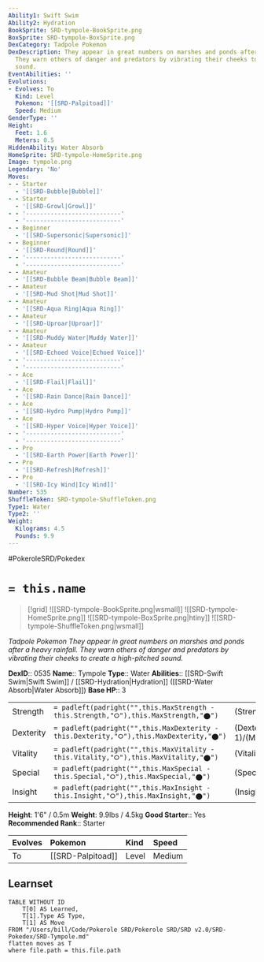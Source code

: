 ```yaml
---
Ability1: Swift Swim
Ability2: Hydration
BookSprite: SRD-tympole-BookSprite.png
BoxSprite: SRD-tympole-BoxSprite.png
DexCategory: Tadpole Pokemon
DexDescription: They appear in great numbers on marshes and ponds after a heavy rainfall.
  They warn others of danger and predators by vibrating their cheeks to create a high-pitched
  sound.
EventAbilities: ''
Evolutions:
- Evolves: To
  Kind: Level
  Pokemon: '[[SRD-Palpitoad]]'
  Speed: Medium
GenderType: ''
Height:
  Feet: 1.6
  Meters: 0.5
HiddenAbility: Water Absorb
HomeSprite: SRD-tympole-HomeSprite.png
Image: tympole.png
Legendary: 'No'
Moves:
- - Starter
  - '[[SRD-Bubble|Bubble]]'
- - Starter
  - '[[SRD-Growl|Growl]]'
- - '---------------------------'
  - '---------------------------'
- - Beginner
  - '[[SRD-Supersonic|Supersonic]]'
- - Beginner
  - '[[SRD-Round|Round]]'
- - '---------------------------'
  - '---------------------------'
- - Amateur
  - '[[SRD-Bubble Beam|Bubble Beam]]'
- - Amateur
  - '[[SRD-Mud Shot|Mud Shot]]'
- - Amateur
  - '[[SRD-Aqua Ring|Aqua Ring]]'
- - Amateur
  - '[[SRD-Uproar|Uproar]]'
- - Amateur
  - '[[SRD-Muddy Water|Muddy Water]]'
- - Amateur
  - '[[SRD-Echoed Voice|Echoed Voice]]'
- - '---------------------------'
  - '---------------------------'
- - Ace
  - '[[SRD-Flail|Flail]]'
- - Ace
  - '[[SRD-Rain Dance|Rain Dance]]'
- - Ace
  - '[[SRD-Hydro Pump|Hydro Pump]]'
- - Ace
  - '[[SRD-Hyper Voice|Hyper Voice]]'
- - '---------------------------'
  - '---------------------------'
- - Pro
  - '[[SRD-Earth Power|Earth Power]]'
- - Pro
  - '[[SRD-Refresh|Refresh]]'
- - Pro
  - '[[SRD-Icy Wind|Icy Wind]]'
Number: 535
ShuffleToken: SRD-tympole-ShuffleToken.png
Type1: Water
Type2: ''
Weight:
  Kilograms: 4.5
  Pounds: 9.9
---
```


#PokeroleSRD/Pokedex

# `= this.name`

> [!grid]
> ![[SRD-tympole-BookSprite.png|wsmall]]
> ![[SRD-tympole-HomeSprite.png]]
> ![[SRD-tympole-BoxSprite.png|htiny]]
> ![[SRD-tympole-ShuffleToken.png|wsmall]]


*Tadpole Pokemon*
*They appear in great numbers on marshes and ponds after a heavy rainfall. They warn others of danger and predators by vibrating their cheeks to create a high-pitched sound.*

**DexID**:: 0535
**Name**:: Tympole
**Type**:: Water
**Abilities**:: [[SRD-Swift Swim|Swift Swim]] / [[SRD-Hydration|Hydration]] ([[SRD-Water Absorb|Water Absorb]])
**Base HP**:: 3

|           |                                                                                        |                                          |
| --------- | -------------------------------------------------------------------------------------- | ---------------------------------------- |
| Strength  | `= padleft(padright("",this.MaxStrength - this.Strength,"⭘"),this.MaxStrength,"⬤")`    | (Strength::2)/(MaxStrength::4)   |
| Dexterity | `= padleft(padright("",this.MaxDexterity - this.Dexterity,"⭘"),this.MaxDexterity,"⬤")` | (Dexterity:: 1)/(MaxDexterity::3) |
| Vitality  | `= padleft(padright("",this.MaxVitality - this.Vitality,"⭘"),this.MaxVitality,"⬤")`    | (Vitality::2)/(MaxVitality::4)   |
| Special   | `= padleft(padright("",this.MaxSpecial - this.Special,"⭘"),this.MaxSpecial,"⬤")`       | (Special::2)/(MaxSpecial::4)     |
| Insight   | `= padleft(padright("",this.MaxInsight - this.Insight,"⭘"),this.MaxInsight,"⬤")`       | (Insight::1)/(MaxInsight::3)     |

**Height**: 1'6" / 0.5m
**Weight**: 9.9lbs / 4.5kg
**Good Starter**:: Yes
**Recommended Rank**:: Starter

| Evolves   | Pokemon           | Kind   | Speed   |
|:----------|:------------------|:-------|:--------|
| To        | [[SRD-Palpitoad]] | Level  | Medium  |

## Learnset

```dataview
TABLE WITHOUT ID
    T[0] AS Learned,
    T[1].Type AS Type,
    T[1] AS Move
FROM "/Users/bill/Code/Pokerole SRD/Pokerole SRD/SRD v2.0/SRD-Pokedex/SRD-Tympole.md"
flatten moves as T
where file.path = this.file.path
```
